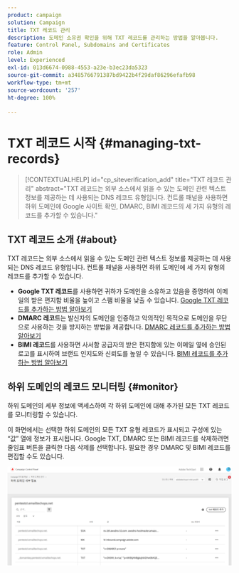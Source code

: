 ```yaml
---
product: campaign
solution: Campaign
title: TXT 레코드 관리
description: 도메인 소유권 확인을 위해 TXT 레코드를 관리하는 방법을 알아봅니다.
feature: Control Panel, Subdomains and Certificates
role: Admin
level: Experienced
exl-id: 013d6674-0988-4553-a23e-b3ec23da5323
source-git-commit: a3485766791387bd9422b4f29daf86296efafb98
workflow-type: tm+mt
source-wordcount: '257'
ht-degree: 100%

---
```


# TXT 레코드 시작 {#managing-txt-records}

>[!CONTEXTUALHELP]
>id="cp_siteverification_add"
>title="TXT 레코드 관리"
>abstract="TXT 레코드는 외부 소스에서 읽을 수 있는 도메인 관련 텍스트 정보를 제공하는 데 사용되는 DNS 레코드 유형입니다. 컨트롤 패널을 사용하면 하위 도메인에 Google 사이트 확인, DMARC, BIMI 레코드의 세 가지 유형의 레코드를 추가할 수 있습니다."

## TXT 레코드 소개 {#about}

TXT 레코드는 외부 소스에서 읽을 수 있는 도메인 관련 텍스트 정보를 제공하는 데 사용되는 DNS 레코드 유형입니다. 컨트롤 패널을 사용하면 하위 도메인에 세 가지 유형의 레코드를 추가할 수 있습니다.

* **Google TXT 레코드**&#x200B;를 사용하면 귀하가 도메인을 소유하고 있음을 증명하여 이메일의 받은 편지함 비율을 높이고 스팸 비율을 낮출 수 있습니다. [Google TXT 레코드를 추가하는 방법 알아보기](managing-txt-records.md)
* **DMARC 레코드**&#x200B;는 발신자의 도메인을 인증하고 악의적인 목적으로 도메인을 무단으로 사용하는 것을 방지하는 방법을 제공합니다. [DMARC 레코드를 추가하는 방법 알아보기](dmarc.md)
* **BIMI 레코드**&#x200B;를 사용하면 사서함 공급자의 받은 편지함에 있는 이메일 옆에 승인된 로고를 표시하여 브랜드 인지도와 신뢰도를 높일 수 있습니다. [BIMI 레코드를 추가하는 방법 알아보기](bimi.md)

## 하위 도메인의 레코드 모니터링 {#monitor}

하위 도메인의 세부 정보에 액세스하여 각 하위 도메인에 대해 추가된 모든 TXT 레코드를 모니터링할 수 있습니다.

이 화면에서는 선택한 하위 도메인의 모든 TXT 유형 레코드가 표시되고 구성에 있는 “값” 열에 정보가 표시됩니다. Google TXT, DMARC 또는 BIMI 레코드를 삭제하려면 줄임표 버튼을 클릭한 다음 삭제를 선택합니다. 필요한 경우 DMARC 및 BIMI 레코드를 편집할 수도 있습니다.

![](assets/txt-records.png)
